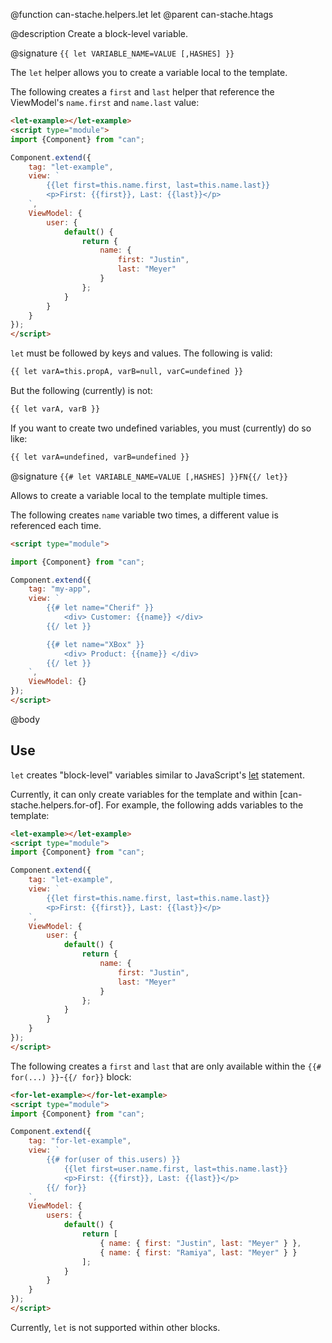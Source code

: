 @function can-stache.helpers.let let
@parent can-stache.htags


@description Create a block-level variable.

@signature `{{ let VARIABLE_NAME=VALUE [,HASHES] }}`

The `let` helper allows you to create a variable local to the template.

The following creates a `first` and `last` helper that reference
the ViewModel's `name.first` and `name.last` value:

```html
<let-example></let-example>
<script type="module">
import {Component} from "can";

Component.extend({
	tag: "let-example",
	view: `
		{{let first=this.name.first, last=this.name.last}}
		<p>First: {{first}}, Last: {{last}}</p>
	`,
	ViewModel: {
		user: {
			default() {
				return {
					name: {
						first: "Justin",
						last: "Meyer"
					}
				};
			}
		}
	}
});
</script>
```

`let` must be followed by keys and values.  The following is valid:

```html
{{ let varA=this.propA, varB=null, varC=undefined }}
```

But the following (currently) is not:

```html
{{ let varA, varB }}
```

If you want to create two undefined variables, you must (currently) do so like:

```html
{{ let varA=undefined, varB=undefined }}
```

@signature `{{# let VARIABLE_NAME=VALUE [,HASHES] }}FN{{/ let}}`

Allows to create a variable local to the template multiple times.

The following creates `name` variable two times, a different value is referenced each time.

```html
<script type="module">

import {Component} from "can";

Component.extend({
	tag: "my-app",
	view: `
		{{# let name="Cherif" }}
			<div> Customer: {{name}} </div>
		{{/ let }}

		{{# let name="XBox" }}
			<div> Product: {{name}} </div>
		{{/ let }}
	`,
	ViewModel: {}
});
</script>
```

@body


## Use

`let` creates "block-level" variables similar to JavaScript's [let](https://developer.mozilla.org/en-US/docs/Web/JavaScript/Reference/Statements/let)
statement.

Currently, it can only create variables for the template and within [can-stache.helpers.for-of].  For example,
the following adds variables to the template:

```html
<let-example></let-example>
<script type="module">
import {Component} from "can";

Component.extend({
	tag: "let-example",
	view: `
		{{let first=this.name.first, last=this.name.last}}
		<p>First: {{first}}, Last: {{last}}</p>
	`,
	ViewModel: {
		user: {
			default() {
				return {
					name: {
						first: "Justin",
						last: "Meyer"
					}
				};
			}
		}
	}
});
</script>
```


The following creates a `first` and `last` that are only available within the `{{# for(...) }}`-`{{/ for}}`
block:


```html
<for-let-example></for-let-example>
<script type="module">
import {Component} from "can";

Component.extend({
	tag: "for-let-example",
	view: `
		{{# for(user of this.users) }}
			{{let first=user.name.first, last=this.name.last}}
			<p>First: {{first}}, Last: {{last}}</p>
		{{/ for}}
	`,
	ViewModel: {
		users: {
			default() {
				return [
					{ name: { first: "Justin", last: "Meyer" } },
					{ name: { first: "Ramiya", last: "Meyer" } }
				];
			}
		}
	}
});
</script>
```


Currently, `let` is not supported within other blocks.
